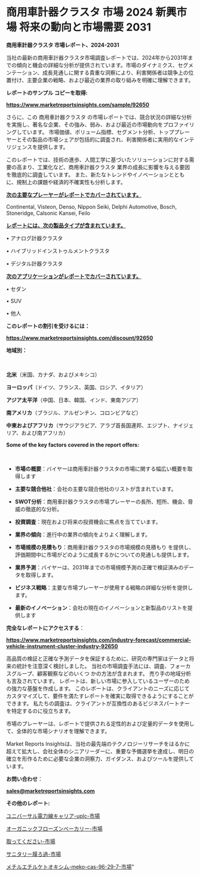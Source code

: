 # 商用車計器クラスタ 市場 2024 新興市場 将来の動向と市場需要 2031

<strong>商用車計器クラスタ 市場レポート、2024-2031</strong>

当社の最新の商用車計器クラスタ市場調査レポートでは、2024年から2031年までの傾向と機会の詳細な分析が提供されています。市場のダイナミクス、セグメンテーション、成長見通しに関する貴重な洞察により、利害関係者は競争上の位置付け、主要企業の戦略、および最近の業界の取り組みを明確に理解できます。



<strong>レポートのサンプル コピーを取得:</strong> <a href=https://www.marketreportsinsights.com/sample/92650>

<strong><u>https://www.marketreportsinsights.com/sample/92650</u></strong></a>

さらに、この 商用車計器クラスタ の市場レポートでは、競合状況の詳細な分析を実施し、著名な企業、その強み、弱み、および最近の市場動向をプロファイリングしています。 市場価値、ボリューム指標、セグメント分析、トッププレーヤーとその製品の市場シェアが包括的に調査され、利害関係者に実用的なインテリジェンスを提供します。

このレポートでは、技術の進歩、人間工学に基づいたソリューションに対する需要の高まり、工業化など、商用車計器クラスタ 業界の成長に影響を与える要因を徹底的に調査しています。 また、新たなトレンドやイノベーションとともに、規制上の課題や経済的不確実性も分析します。



<strong><u>次の主要なプレーヤーがレポートでカバーされています。</u></strong>

Continental, Visteon, Denso, Nippon Seiki, Delphi Automotive, Bosch, Stoneridge, Calsonic Kansei, Feilo



<strong><u><b>レポートには、次の製品タイプが含まれています。</b></u></strong>

• アナログ計器クラスタ

• ハイブリッドインストゥルメントクラスタ

• デジタル計器クラスタ



<strong><u><b>次のアプリケーションがレポートでカバーされています。</b></u></strong>

• セダン

• SUV

• 他人



<strong><b>このレポートの割引を受けるには：</b></strong>

<a href=https://www.marketreportsinsights.com/discount/92650>

<strong><u>https://www.marketreportsinsights.com/discount/92650</u></strong></a>



<strong>地域別：</strong>

<strong> </strong>



<strong>北米</strong>（米国、カナダ、およびメキシコ）



<strong>ヨーロッパ</strong>（ドイツ、フランス、英国、ロシア、イタリア）



<strong>アジア太平洋</strong>（中国、日本、韓国、インド、東南アジア）



<strong>南アメリカ</strong>（ブラジル、アルゼンチン、コロンビアなど）



<strong>中東およびアフリカ</strong>（サウジアラビア、アラブ首長国連邦、エジプト、ナイジェリア、および南アフリカ）



<strong>Some of the key factors covered in the report offers:</strong>

<strong> </strong>
<ul>
  <li>

<strong>市場の概要</strong>：バイヤーは商用車計器クラスタの市場に関する幅広い概要を取得します</li>
  <li>

<strong>主要な競合他社</strong>：会社の主要な競合他社のリストが含まれています。</li>
  <li>

<strong>SWOT分析</strong>：商用車計器クラスタの市場プレーヤーの長所、短所、機会、脅威の徹底的な分析。</li>
  <li>

<strong>投資調査</strong>：現在および将来の投資機会に焦点を当てています。</li>
  <li>

<strong>業界の傾向</strong>：進行中の業界の傾向をよりよく理解します。</li>
  <li>

<strong>市場規模の見積もり</strong>：商用車計器クラスタの市場規模の見積もり を提供し、評価期間中に市場がどのように成長するかについての見通しも提供します。</li>
  <li>

<strong>業界予測</strong>：バイヤーは、2031年までの市場規模予測の正確で検証済みのデータを取得します。</li>
  <li>

<strong>ビジネス戦略</strong>：主要な市場プレーヤーが使用する戦略の詳細な分析を提供します。</li>
  <li>

<strong>最新のイノベーション</strong>：会社の現在のイノベーションと新製品のリストを提供します</li>
</ul>


<strong>完全なレポートにアクセスする</strong>：

<a href=https://www.marketreportsinsights.com/industry-forecast/commercial-vehicle-instrument-cluster-industry-92650>

<strong><u>https://www.marketreportsinsights.com/industry-forecast/commercial-vehicle-instrument-cluster-industry-92650</u></strong></a>

高品質の検証と正確な予測データを保証するために、研究の専門家はデータと将来の統計を注意深く検討しました。 当社の市場調査手法には、調査、フォーカスグループ、顧客観察などのいくつ かの方法が含まれます。 売り手の地域分析も言及されています。 レポートは、新しい市場に参入しているユーザーのための強力な基盤を作成します。 このレポートは、クライアントのニーズに応じてカスタマイズして、要件を満たすレポートを確実に取得できるようにすることができます。 私たちの調査は、クライアントが互換性のあるビジネスパートナーを特定するのに役立ちます。

市場のプレーヤーは、レポートで提供される定性的および定量的データを使用して、全体的な市場シナリオを理解できます。

Market Reports Insightsは、当社の最先端のテクノロジーリサーチをはるかに超えて拡大し、会社全体のシニアリーダーに、重要な予備選挙を達成し、明日の確立を形作るために必要な企業の洞察力、ガイダンス、およびツールを提供しています。



<strong><b>お問い合わせ</b></strong>：

<a href=mailto:sales@marketreportsinsights.com>

<strong><u>sales@marketreportsinsights.com</u></strong></a>



<strong>その他のレポート:</strong>

<a href=https://www.linkedin.com/pulse/ユニバーサル電力線キャリア-uplc-市場-2023-総利益と主要ベンダー-2030-pr-news-hub-cvr0f/>ユニバーサル電力線キャリア-uplc-市場</a>

<a href=https://www.linkedin.com/pulse/オーガニックフローズンベーカリー-市場-2023-年のダイナミクスとビジネストレンド-do1gf/>オーガニックフローズンベーカリー-市場</a>

<a href=https://www.linkedin.com/pulse/取ってください-市場-2023-swot-分析と成長率-2030-pr-news-hub-xzdxf/>取ってください-市場</a>

<a href=https://www.linkedin.com/pulse/サニタリー膜ろ過-市場-2023-最新の-cagr-および成長分析-2030-ytwvf/>サニタリー膜ろ過-市場</a>

<a href=https://www.linkedin.com/pulse/メチルエチルケトオキシム-meko-cas-96-29-7-市場-2023-zddmf/>メチルエチルケトオキシム-meko-cas-96-29-7-市場</a>"
